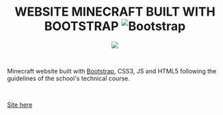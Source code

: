 # <h1 align="center">WEBSITE MINECRAFT BUILT WITH BOOTSTRAP <img src="https://github.com/FelipePDS/minecraft-in-bootstrap.github.io/blob/main/assets/images/icons/git-02.png" alt="Bootstrap"/></h1>
<p align="center"><img src="https://github.com/FelipePDS/minecraft-in-bootstrap.github.io/blob/main/assets/images/icons/favicon.png"/></p> <br> 

<p>Minecraft website built with <a href="https://getbootstrap.com/">Bootstrap</a>, CSS3, JS and HTML5 following the guidelines of the school's technical course.</p> <br>

<a href="https://felipepds.github.io/bootstrap-site-minecraft.github.io/">Site here</a>
